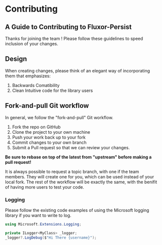 # Contributing

## A Guide to Contributing to Fluxor-Persist
Thanks for joining the team !  Please follow these guidelines to speed inclusion of your changes. 

## Design 
When creating changes, please think of an elegant way of incorporating them that emphasizes:

1. Backwards Comatibility
2. Clean Intuitive code for the library users

## Fork-and-pull Git workflow
In general, we follow the "fork-and-pull" Git workflow.
1. Fork the repo on GitHub
2. Clone the project to your own machine
3. Push your work back up to your fork
4. Commit changes to your own branch
5. Submit a Pull request so that we can review your changes.

**Be sure to rebase on top of the latest from "upstream" before making a pull request!**

It is always possible to request a topic branch, with one if the team members. They will create one for you, which can be used instead of your local fork. The rest of the workflow will be exactly the same, with the benifit of having more users to test your code.

### Logging
Please follow the existing code examples of using the Microsoft logging library if you want to write to log.

```c#
using Microsoft.Extensions.Logging;

private ILogger<MyClass> _logger;
_logger?.LogDebug($"Hi There {username}");
```

